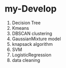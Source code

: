 # my-Develop
1. Decision Tree
2. Kmeans
3. DBSCAN clustering 
4. GaussianMixture model
5. knapsack algorithm
6. SVM
7. LogisticRegression
8. data cleaning 
